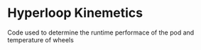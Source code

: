 # Hyperloop Kinemetics
Code used to determine the runtime performace of the pod and temperature of wheels

